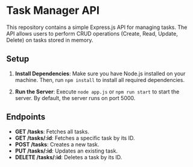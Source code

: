 # Task Manager API

This repository contains a simple Express.js API for managing tasks. The API allows users to perform CRUD operations (Create, Read, Update, Delete) on tasks stored in memory.

## Setup

1. **Install Dependencies**: Make sure you have Node.js installed on your machine. Then, run `npm install` to install all required dependencies.

2. **Run the Server**: Execute `node app.js` or `npm run start` to start the server. By default, the server runs on port 5000.

## Endpoints

- **GET /tasks**: Fetches all tasks.
- **GET /tasks/:id**: Fetches a specific task by its ID.
- **POST /tasks**: Creates a new task.
- **PUT /tasks/:id**: Updates an existing task.
- **DELETE /tasks/:id**: Deletes a task by its ID.
